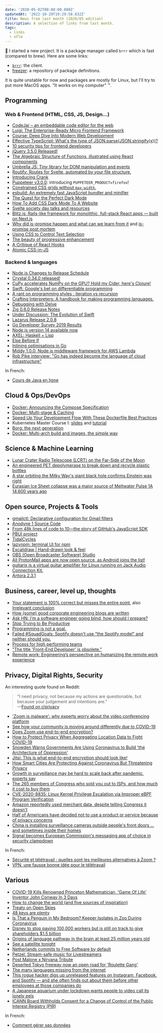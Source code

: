 ```yaml
---
date: '2020-05-02T00:00:00.000Z'
updatedAt: '2022-10-29T19:29:58.832Z'
title: News from last month (2020/05 edition)
description: A selection of links from last month.
tags:
  - links
  - nflm
---
```

🎉 I started a new project. It is a package manager called `brrr` which is fast (compared to brew). Here are some links:

- [`brrr`](https://git.sr.ht/~siegfriedehret/brrr): the client.
- [freezer](https://git.sr.ht/~siegfriedehret/freezer): a repository of package definitions.

It is quite unstable for now and packages are mostly for Linux, but I'll try to put more MacOS apps. "It works on my computer" ™️.

## Programming

### Web & Frontend (HTML, CSS, JS, Design...)

- [CodeJar – an embeddable code editor for the web](https://medv.io/codejar/)
- [Luigi: The Enterprise-Ready Micro Frontend Framework](https://luigi-project.io/)
- [Course: Deep Dive Into Modern Web Development](https://fullstackopen.com/en/)
- [Effective TypeScript: What's the type of JSON.parse(​JSON.stringify(x))?](https://effectivetypescript.com/2020/04/09/jsonify/)
- [10 security tips for frontend developers](https://konstantinlebedev.com/security-for-frontend/)
- [jQuery 3.5.0 Released!](https://blog.jquery.com/2020/04/10/jquery-3-5-0-released/)
- [The Algebraic Structure of Functions, illustrated using React components](https://jrsinclair.com/articles/2020/algebraic-structure-of-functions-illustrated-with-react-components/)
- [Umbrella JS: Tiny library for DOM manipulation and events](https://umbrellajs.com/)
- [Routify: Routes for Svelte, automated by your file structure.](https://routify.dev/)
- [Introducing Crank](https://crank.js.org/blog/introducing-crank)
- [Puppeteer v3.0.0](https://github.com/puppeteer/puppeteer/releases/tag/v3.0.0): introducing `PUPPETEER_PRODUCT=firefox`!
- [Constrained CSS grids without `max-width`.](https://ethanmarcotte.com/wrote/css-grid-without-max-width/)
- [esbuild: An extremely fast JavaScript bundler and minifier](https://github.com/evanw/esbuild)
- [The Quest for the Perfect Dark Mode](https://joshwcomeau.com/gatsby/dark-mode/)
- [How To Add CSS Dark Mode To A Website](https://kevq.uk/how-to-add-css-dark-mode-to-a-website/)
- [Svelte society day talks and resources](https://gist.github.com/sw-yx/ace62a7f6b880a3c87660ac6e663bd9a)
- [Blitz.js: Rails-like framework for monolithic, full-stack React apps — built on Next.js](https://blitzjs.com/)
- [Why did is-promise happen and what can we learn from it](https://snyk.io/blog/why-did-is-promise-happen-and-what-can-we-learn-from-it/) and [is-promise post mortem](https://medium.com/javascript-in-plain-english/is-promise-post-mortem-cab807f18dcc)
- [Using CSS to Control Text Selection](https://codersblock.com/blog/using-css-to-control-text-selection/)
- [The beauty of progressive enhancement](https://www.matuzo.at/blog/beauty-of-progressive-enhancement/)
- [A Critique of React Hooks](https://dillonshook.com/a-critique-of-react-hooks/)
- [Atomic CSS-in-JS](https://sebastienlorber.com/atomic-css-in-js)

### Backend & languages

- [Node.js Changes to Release Schedule](https://nodejs.org/en/blog/announcements/adjusted-release-schedule-covid/)
- [Crystal 0.34.0 released!](https://crystal-lang.org/2020/04/06/crystal-0.34.0-released.html)
- [CuPy accelerates NumPy on the GPU? Hold my Cider, here's Clojure!](https://dragan.rocks/articles/20/Clojure-Numpy-Cupy-CPU-GPU)
- [Swift: Google's bet on differentiable programming](https://tryolabs.com/blog/2020/04/02/swift-googles-bet-on-differentiable-programming/)
- [A rant on programming styles : iteration vs recursion](http://www.yannmoisan.com/iteration-vs-recursion.html)
- [Crafting Interpreters: A handbook for making programming languages.](https://www.craftinginterpreters.com/)
- [Debugging with Delve](https://tpaschalis.github.io/delve-debugging/)
- [Zig 0.6.0 Release Notes](https://ziglang.org/download/0.6.0/release-notes.html)
- [Under Discussion: The Evolution of Swift](https://www.welcometothejungle.com/en/articles/btc-interview-evolution-swift)
- [Lazarus Release 2.0.8](https://forum.lazarus.freepascal.org/index.php?topic=49356.0)
- [Go Developer Survey 2019 Results](https://blog.golang.org/survey2019-results)
- [Node.js version 14 available now](https://medium.com/@nodejs/node-js-version-14-available-now-8170d384567e)
- [AXEL: Haskell + Lisp](https://axellang.github.io/)
- [Else Before If](https://www.fluentcpp.com/2020/04/24/else-before-if/)
- [Inlining optimisations in Go](https://dave.cheney.net/2020/04/25/inlining-optimisations-in-go)
- [Middy 1.0.0: Node.js middleware framework for AWS Lambda](https://loige.co/middy-1-is-here/)
- [Rob Pike interview: "Go has indeed become the language of cloud infrastructure"](https://evrone.com/rob-pike-interview)

In French:

- [Cours de Java en ligne](https://www.youtube.com/channel/UCIatmtIm9z5YEWuHbrUMLsw)

## Cloud & Ops/DevOps

- [Docker: Announcing the Compose Specification](https://www.docker.com/blog/announcing-the-compose-specification/)
- [Docker: Multi-stage & Caching](https://4sh.dev/docker-multi-stage-caching/)
- [Speed Up Your Development Flow With These Dockerfile Best Practices](https://www.docker.com/blog/speed-up-your-development-flow-with-these-dockerfile-best-practices/)
- Kubernetes Master Course I: [slides](http://dn.dev/kubemaster1) and [tutorial](http://dn.dev/kube-tutorial)
- [Borg: the next generation](https://dl.acm.org/doi/abs/10.1145/3342195.3387517)
- [Docker: Multi-arch build and images, the simple way](https://www.docker.com/blog/multi-arch-build-and-images-the-simple-way/)

## Science & Machine Learning

- [Lunar Crater Radio Telescope (LCRT) on the Far-Side of the Moon](https://www.nasa.gov/directorates/spacetech/niac/2020_Phase_I_Phase_II/lunar_crater_radio_telescope/)
- [An engineered PET depolymerase to break down and recycle plastic bottles](https://www.nature.com/articles/s41586-020-2149-4)
- [A star orbiting the Milky Way's giant black hole confirms Einstein was right](https://www.sciencenews.org/article/star-orbiting-milky-way-giant-black-hole-confirms-einstein-was-right)
- [Eurasian Ice Sheet collapse was a major source of Meltwater Pulse 1A 14,600 years ago](https://www.nature.com/articles/s41561-020-0567-4)

## Open source, Projects & Tools

- [gmailctl: Declarative configuration for Gmail filters](https://github.com/mbrt/gmailctl)
- [Anodyne 1 Source Code](https://github.com/analgesicproductions/Anodyne-1-Repo)
- [From 48k lines of code to 10—the story of GitHub's JavaScript SDK](https://github.blog/2020-04-09-from-48k-lines-of-code-to-10-the-story-of-githubs-javascript-sdk/)
- [PBUI project](https://github.com/pbui-project/pbui-main)
- [TidalCycles](https://tidalcycles.org/)
- [lazynpm: terminal UI for npm](https://github.com/jesseduffield/lazynpm)
- [Excalidraw | Hand-drawn look & feel](https://excalidraw.com/)
- [OBS (Open Broadcaster Software) Studio](https://obsproject.com/)
- [All ProtonMail apps are now open source, as Android joins the list!](https://protonmail.com/blog/android-open-source/)
- [guitarix is a virtual guitar amplifier for Linux running on Jack Audio Connection Kit.](http://guitarix.org/)
- [Antora 2.3.1](https://docs.antora.org/antora/2.3/whats-new/)

## Business, career, level up, thoughts

- [Your statement is 100% correct but misses the entire point](https://nibblestew.blogspot.com/2020/04/your-statement-is-100-correct-but.html), also [Irrelevant conclusion](https://en.wikipedia.org/wiki/Irrelevant_conclusion)
- [How (some) good corporate engineering blogs are written](https://css-tricks.com/how-some-good-corporate-engineering-blogs-are-written/)
- [Ask HN: I'm a software engineer going blind, how should I prepare?](https://news.ycombinator.com/item?id=22918980)
- [Stop Trying to Be Productive](https://www.nytimes.com/2020/04/01/style/productivity-coronavirus.html)
- [Programming is not a goal.](https://ralsina.me/weblog/posts/programming-is-not-a-goal.html)
- [Failed #SquadGoals: Spotify doesn't use "the Spotify model" and neither should you.](https://www.jeremiahlee.com/posts/failed-squad-goals/)
- [Process for high performing teams](https://loicknuchel.fr/blog/2020/04/20/process-for-high-performing-teams)
- ["The title 'Front-End Developer' is obsolete."](https://css-tricks.com/the-title-front-end-developer-is-obsolete/)
- [Remote work: Engineering’s perspective on humanizing the remote work experience](https://github.blog/2020-04-24-remote-work-engineerings-perspective-on-humanizing-the-remote-work-experience/)

## Privacy, Digital Rights, Security

An interesting quote found on Reddit:

> "I need privacy, not because my actions are questionable, but because your judgement and intentions are."<br>&mdash;[Found on r/privacy](https://www.reddit.com/r/privacy/comments/fvocq2/i_need_privacy_not_because_my_actions_are/)

- ['Zoom is malware': why experts worry about the video conferencing platform](https://www.theguardian.com/technology/2020/apr/02/zoom-technology-security-coronavirus-video-conferencing)
- [See how your community is moving around differently due to COVID-19](https://www.google.com/covid19/mobility/)
- [Does Zoom use end-to-end encryption?](https://blog.cryptographyengineering.com/2020/04/03/does-zoom-use-end-to-end-encryption/)
- [How to Protect Privacy When Aggregating Location Data to Fight COVID-19](https://www.eff.org/deeplinks/2020/04/how-protect-privacy-when-aggregating-location-data-fight-covid-19)
- [Snowden Warns Governments Are Using Coronavirus to Build 'the Architecture of Oppression'](https://www.vice.com/en_us/article/bvge5q/snowden-warns-governments-are-using-coronavirus-to-build-the-architecture-of-oppression)
- [Jitsi: This is what end-to-end encryption should look like!](https://jitsi.org/blog/e2ee/)
- [How Smart Cities Are Protecting Against Coronavirus But Threatening Privacy](https://www.forbes.com/sites/simonchandler/2020/04/13/how-smart-cities-are-protecting-against-coronavirus-but-threatening-privacy/)
- [Growth in surveillance may be hard to scale back after pandemic, experts say](https://www.theguardian.com/world/2020/apr/14/growth-in-surveillance-may-be-hard-to-scale-back-after-coronavirus-pandemic-experts-say)
- [The 265 members of Congress who sold you out to ISPs, and how much it cost to buy them](https://www.theverge.com/2017/3/29/15100620/congress-fcc-isp-web-browsing-privacy-fire-sale)
- [CVE-2020-8835: Linux Kernel Privilege Escalation via Improper eBPF Program Verification](https://www.thezdi.com/blog/2020/4/8/cve-2020-8835-linux-kernel-privilege-escalation-via-improper-ebpf-program-verification)
- [Amazon reportedly used merchant data, despite telling Congress it doesn't](https://arstechnica.com/tech-policy/2020/04/amazon-reportedly-used-merchant-data-despite-telling-congress-it-doesnt/)
- [Half of Americans have decided not to use a product or service because of privacy concerns](https://www.pewresearch.org/fact-tank/2020/04/14/half-of-americans-have-decided-not-to-use-a-product-or-service-because-of-privacy-concerns/)
- [China is installing surveillance cameras outside people's front doors ... and sometimes inside their homes](https://edition.cnn.com/2020/04/27/asia/cctv-cameras-china-hnk-intl/index.html)
- [Signal becomes European Commission's messaging app of choice in security clampdown](https://www.theverge.com/2020/2/24/21150918/european-commission-signal-encrypted-messaging)

In French:

- [Sécurité et télétravail : quelles sont les meilleures alternatives à Zoom ?](https://www.presse-citron.net/securite-teletravail-meilleures-alternatives-zoom/)
- [VPN, une fausse bonne idée pour le télétravail](https://www.linkedin.com/pulse/vpn-une-fausse-bonne-id%C3%A9e-pour-le-t%C3%A9l%C3%A9travail-didier-girard/)

## Various

- [COVID-19 Kills Renowned Princeton Mathematician, 'Game Of Life' Inventor John Conway In 3 Days](https://dailyvoice.com/new-jersey/mercer/obituaries/covid-19-kills-renowned-princeton-mathematician-game-of-life-inventor-john-conway-in-3-days/786461/)
- [How to change the world (and five sources of inspiration)](https://www.unenvironment.org/news-and-stories/story/how-change-world-and-five-sources-inspiration)
- [Treaty on Open Skies](https://en.wikipedia.org/wiki/Treaty_on_Open_Skies)
- [48 keys are plenty](https://callumoakley.net/posts/48-keys-are-plenty.html)
- [Is That a Penguin in My Bedroom? Keeper Isolates in Zoo During Coronavirus](https://www.wsj.com/articles/is-that-a-penguin-in-my-bedroom-keeper-isolates-in-zoo-during-coronavirus-11587375002?mod=e2tw)
- [Disney to stop paying 100,000 workers but is still on track to give shareholders $1.5 billion](https://www.dailynews.com/2020/04/20/disney-to-stop-paying-half-its-workforce-but-is-still-on-track-to-deliver-1-5-billion-dividend/)
- [Origins of language pathway in the brain at least 25 million years old](https://www.ncl.ac.uk/press/articles/latest/2020/04/originsoflanguage25millionyearsold/)
- [See a satellite tonight](https://james.darpinian.com/satellites/)
- [Netherlands commits to Free Software by default](https://fsfe.org/news/2020/news-20200424-01.html)
- [Petzel: Stream-safe music for Livestreamers](https://www.pretzel.rocks/)
- [Post Malone x Nirvana Tribute](https://www.youtube.com/watch?v=f7eaGcIyhPU)
- [Deserted Tokyo freeway now an open road for 'Roulette Gang'](http://www.asahi.com/ajw/articles/13337246)
- [The many languages missing from the internet](https://www.bbc.com/future/article/20200414-the-many-lanuages-still-missing-from-the-internet)
- [This rogue hacker digs up unreleased features on Instagram, Facebook, and Spotify — and she often finds out about them before other employees at those companies do](https://www.businessinsider.com/jane-manchun-wong-profile-new-features-instagram-facebook-spotify-2020-2?r=US&IR=T)
- [A Japanese aquarium under lockdown wants people to video call its lonely eels](https://qz.com/1848528/japan-aquarium-asks-people-to-video-call-eels-under-lockdown/)
- [ICANN Board Withholds Consent for a Change of Control of the Public Interest Registry (PIR)](https://www.icann.org/news/blog/icann-board-withholds-consent-for-a-change-of-control-of-the-public-interest-registry-pir)

In French:

- [Comment gérer ses données](http://www.yannmoisan.com/donnees.html)
